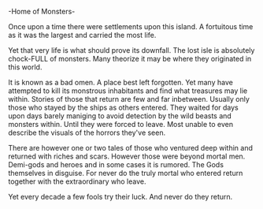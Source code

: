 -Home of Monsters-

Once upon a time there were settlements upon this island.
A fortuitous time as it was the largest and carried the most life.

Yet that very life is what should prove its downfall. The lost isle is absolutely chock-FULL of monsters.
Many theorize it may be where they originated in this world.

It is known as a bad omen. A place best left forgotten. Yet many have attempted to kill its monstrous inhabitants and find what treasures may lie within. Stories of those that return are few and far inbetween. Usually only those who stayed by the ships as others entered. They waited for days upon days barely maniging to avoid detection by the wild beasts and monsters within. Until they were forced to leave. Most unable to even describe the visuals of the horrors they've seen.

There are however one or two tales of those who ventured deep within and returned with riches and scars. However those were beyond mortal men. Demi-gods and heroes and in some cases it is rumored. The Gods themselves in disguise. For never do the truly mortal who entered return together with the extraordinary who leave.

Yet every decade a few fools try their luck. And never do they return.